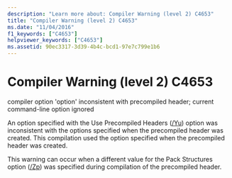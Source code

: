 ```yaml
---
description: "Learn more about: Compiler Warning (level 2) C4653"
title: "Compiler Warning (level 2) C4653"
ms.date: "11/04/2016"
f1_keywords: ["C4653"]
helpviewer_keywords: ["C4653"]
ms.assetid: 90ec3317-3d39-4b4c-bcd1-97e7c799e1b6
---
```

# Compiler Warning (level 2) C4653

compiler option 'option' inconsistent with precompiled header; current command-line option ignored

An option specified with the Use Precompiled Headers ([/Yu](../../build/reference/yu-use-precompiled-header-file.md)) option was inconsistent with the options specified when the precompiled header was created. This compilation used the option specified when the precompiled header was created.

This warning can occur when a different value for the Pack Structures option ([/Zp](../../build/reference/zp-struct-member-alignment.md)) was specified during compilation of the precompiled header.
